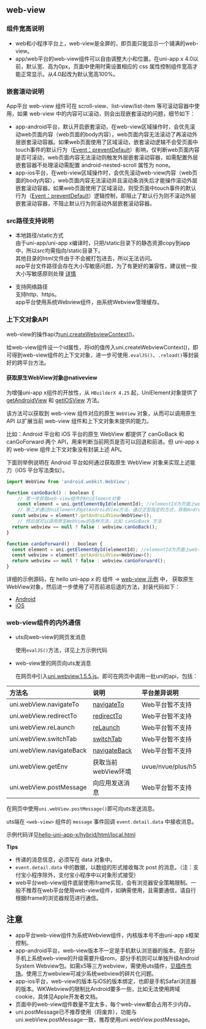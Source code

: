 ## web-view

<!-- UTSCOMJSON.web-view.description -->

<!-- UTSCOMJSON.web-view.compatibility -->

<!-- UTSCOMJSON.web-view.attribute -->

<!-- UTSCOMJSON.web-view.event -->

<!-- UTSCOMJSON.web-view.component_type -->


### 组件宽高说明  
- web和小程序平台上，web-view是全屏的，即页面只能显示一个铺满的web-view。  
- app/web平台的web-view组件可以自由调整大小和位置。在uni-app x 4.0以前，默认宽、高为0px，页面中使用时需设置相应的 css 属性控制组件宽高才能正常显示。从4.0起改为默认宽高100%。  

### 嵌套滚动说明  
App平台 web-view 组件可在 scroll-view、list-view/list-item 等可滚动容器中使用，如果 web-view 中的内容可以滚动，则会出现嵌套滚动的问题，细节如下：    
- app-android平台，默认开启嵌套滚动，在web-view区域操作时，会优先滚动web页面内容（web页面的body内容），web页面内容无法滚动了再滚动外层嵌套滚动容器。如果web页面使用了区域滚动，嵌套滚动逻辑不会受页面中touch事件的默认行为（[Event：preventDefault](https://developer.mozilla.org/zh-CN/docs/Web/API/Event/preventDefault)）影响，仅判断web页面内容是否可滚动，web页面内容无法滚动则触发外层嵌套滚动容器，如需配置外层嵌套容器不处理滚动需配置 android-nested-scroll 属性为 none。   
- app-ios平台，在web-view区域操作时，会优先滚动web-view内容（web页面的body内容），web页面内容无法滚动并且滚动条消失后才能操作滚动外层嵌套滚动容器。如果web页面使用了区域滚动，则受页面中touch事件的默认行为（[Event：preventDefault](https://developer.mozilla.org/zh-CN/docs/Web/API/Event/preventDefault)）逻辑控制，即阻止了默认行为则不滚动外层嵌套滚动容器，不阻止默认行为则滚动外层嵌套滚动容器。  

### src路径支持说明  

- 本地路径/static方式  
	由于uni-app/uni-app x编译时，只把/static目录下的静态资源copy到app中，所以src均需指向/static目录下。  
	其他目录的html文件由于不会被打包进去，所以无法访问。  
	app平台文件路径会存在大小写敏感问题，为了有更好的兼容性，建议统一按大小写敏感原则处理 [详情](../api/file-system-spec.md#casesensitive)  

- 支持网络路径  
	支持http、https。  
	app平台使用系统Webview组件，由系统Webview管理缓存。  

<!-- UTSCOMJSON.web-view.children -->

<!-- UTSCOMJSON.web-view.example -->

<!-- UTSCOMJSON.web-view.reference -->

### 上下文对象API

web-view的操作api为[uni.createWebviewContext()](../api/create-webview-context.md)。

给web-view组件设一个id属性，将id的值传入uni.createWebviewContext()，即可得到web-view组件的上下文对象，进一步可使用`.evalJS()`、`.reload()`等封装好的跨平台方法。

#### 获取原生WebView对象@nativeview

为增强uni-app x组件的开放性，从 `HBuilderX 4.25` 起，UniElement对象提供了 [getAndroidView](../dom/unielement.md#getandroidview) 和 [getIOSView](../dom/unielement.md#getiosview) 方法。

该方法可以获取到 web-view 组件对应的原生 `WebView` 对象，从而可以调用原生 API 以扩展当前 web-view 组件和上下文对象未提供的能力。

比如：Android 平台和 iOS 平台的原生 WebView 都提供了 canGoBack 和 canGoForward 两个 API，用来判断当前网页是否可以回退和前进。但 uni-app x 的 web-view 组件上下文对象没有封装上述 API。

下面则举例说明在 Android 平台如何通过获取原生 WebView 对象来实现上述能力（iOS 平台写法类似）。

```js
import WebView from 'android.webkit.WebView';

function canGoBack() : boolean {
	// 第一步获取web-view组件的UniElement对象
	const element = uni.getElementById(elementId); //elementId为页面上web-view组件的id。不过一般建议从uvue页面给uts插件传入指定的UniElement对象，而不是在uts插件中直接获取页面组件的id。
	// 第二步通过UniElement的getAndroidView方法，通过泛型指定的方式，获取Android原生的WebView对象。泛型参数即为原生对象的类型名称
  const webview = element?.getAndroidView<WebView>();
	// 然后就可以调用原生WebView的各种方法，比如 canGoBack 方法
  return webview == null ? false : webview.canGoBack();
}

function canGoForward() : boolean {
  const element = uni.getElementById(elementId); //elementId为页面上web-view组件的id
  const webview = element?.getAndroidView<WebView>();
  return webview == null ? false : webview.canGoForward();
}
```

详细的示例源码，在 hello uni-app x 的 组件 -> [web-view 示例](https://gitcode.net/dcloud/hello-uni-app-x/-/blob/alpha/pages/component/web-view/web-view.uvue) 中，
获取原生WebView对象，然后进一步使用了可否前进后退的方法，封装代码如下：
- [Android](https://gitcode.net/dcloud/hello-uni-app-x/-/blob/alpha/uni_modules/uts-get-native-view/utssdk/app-android/index.uts)
- [iOS](https://gitcode.net/dcloud/hello-uni-app-x/-/blob/alpha/uni_modules/uts-get-native-view/utssdk/app-ios/index.uts)


### web-view组件的内外通信
- uts向web-view的网页发消息

	使用`evalJS()`方法，详见上方示例代码

- web-view里的网页向uts发消息

	在网页中引入[uni.webview.1.5.5.js](https://gitcode.net/dcloud/hello-uni-app-x/-/blob/alpha/hybrid/html/uni.webview.1.5.5.js)。即可在网页中调用一批uni的api，包括：

|方法名|说明|平台差异说明|
|:-|:-|:-|
|uni.webView.navigateTo|[navigateTo](../api/navigator.md#uni-navigateto)|Web平台暂不支持|
|uni.webView.redirectTo|[redirectTo](../api/navigator#redirectto)|Web平台暂不支持|
|uni.webView.reLaunch|[reLaunch](../api/navigator#relaunch)|Web平台暂不支持|
|uni.webView.switchTab|[switchTab](../api/navigator#switchtab)|Web平台暂不支持|
|uni.webView.navigateBack|[navigateBack](../api/navigator#navigateback)|Web平台暂不支持|
|uni.webView.getEnv|获取当前webView环境|uvue/nvue/plus/h5|
|uni.webView.postMessage|向应用发送消息|Web平台暂不支持|

在网页中使用`uni.webView.postMessage()`即可向uts发送消息。

uts端在 `<web-view>` 组件的 `message` 事件回调 `event.detail.data` 中接收消息。

示例代码详见[hello-uni-app-x/hybrid/html/local.html](https://gitcode.net/dcloud/hello-uni-app-x/-/blob/alpha/hybrid/html/local.html)

**Tips**

- 传递的消息信息，必须写在 data 对象中。  
- `event.detail.data` 中的数据，以数组的形式接收每次 post 的消息。（注：支付宝小程序除外，支付宝小程序中以对象形式接受）  
- web平台web-view组件底层使用iframe实现，会有浏览器安全策略限制。一般不推荐在web平台使用web-view组件，如确需使用，且需要通信，请自行根据iframe的浏览器规范进行通信。  

## 注意
- app平台web-view组件为系统Webview组件，内核版本号不由uni-app x框架控制。  
- app-android平台，web-view版本不一定是手机默认浏览器的版本。在部分手机上系统web-view的升级需要升级rom，部分手机则可以单独升级Android System Webview包。如需x5等三方webview，需使用uts插件，[见插件市场](https://ext.dcloud.net.cn/search?q=x5)。使用三方webview可减少系统webview的碎片化问题。  
- app-ios平台，web-view的版本与iOS的版本绑定，也即是手机Safari浏览器的版本。WKWebview的限制比Android要多一些，比如无法使用跨域cookie，具体见Apple开发者文档。
- 页面中的web-view组件数量不宜太多，每个web-view都会占用不少内存。  
- uni.postMessage已不推荐使用（将废弃），功能与uni.webView.postMessage一致，推荐使用uni.webView.postMessage。

